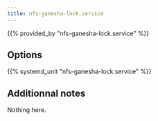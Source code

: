 ```yaml
---
title: nfs-ganesha-lock.service
---
```


{{% provided_by "nfs-ganesha-lock.service" %}}

## Options

{{% systemd_unit "nfs-ganesha-lock.service" %}}

## Additionnal notes

Nothing here.